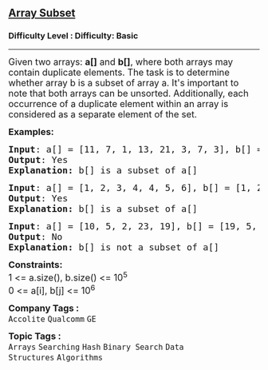 <h2><a href="https://www.geeksforgeeks.org/problems/array-subset-of-another-array2317/1?page=1&difficulty=Basic&sortBy=submissions">Array Subset</a></h2><h3>Difficulty Level : Difficulty: Basic</h3><hr><div class="problems_problem_content__Xm_eO"><p><span style="font-size: 18px;">Given two arrays: <strong>a[]</strong>&nbsp;and <strong>b[]</strong>, where both arrays may contain duplicate elements. The task is to determine whether array b is a subset of array a. It's important to note that both arrays can be unsorted. Additionally, each occurrence of a duplicate element within an array is considered as a separate element of the set.</span></p>
<p><span style="font-size: 18px;"><strong>Examples:</strong></span></p>
<pre><span style="font-size: 18px;"><strong>Input</strong>: a[] = [11, 7, 1, 13, 21, 3, 7, 3], b[] = [11, 3, 7, 1, 7]
<strong>Output</strong>: Yes
<strong>Explanation: </strong>b[] is a subset of a[]</span></pre>
<pre><span style="font-size: 18px;"><strong>Input</strong>: a[] = [1, 2, 3, 4, 4, 5, 6], b[] = [1, 2, 4]
<strong>Output</strong>: Yes
<strong>Explanation: </strong>b[] is a subset of a[]</span></pre>
<pre><span style="font-size: 18px;"><strong>Input</strong>: a[] = [10, 5, 2, 23, 19], b[] = [19, 5, 3]<strong>
Output</strong>: No<strong>
Explanation: </strong>b[] is not a subset of a[]</span></pre>
<p><span style="font-size: 18px;"><strong>Constraints:</strong><br>1 &lt;= a.size(), b.size() &lt;= 10<sup>5</sup><br>0 &lt;= a[i], b[j] &lt;= 10<sup>6</sup></span></p></div><p><span style=font-size:18px><strong>Company Tags : </strong><br><code>Accolite</code>&nbsp;<code>Qualcomm</code>&nbsp;<code>GE</code>&nbsp;<br><p><span style=font-size:18px><strong>Topic Tags : </strong><br><code>Arrays</code>&nbsp;<code>Searching</code>&nbsp;<code>Hash</code>&nbsp;<code>Binary Search</code>&nbsp;<code>Data Structures</code>&nbsp;<code>Algorithms</code>&nbsp;